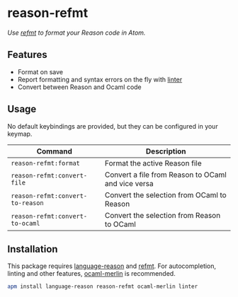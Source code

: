 # reason-refmt

_Use [refmt] to format your Reason code in Atom._

[refmt]: https://reasonml.github.io/guide/tools#refmt


## Features

* Format on save
* Report formatting and syntax errors on the fly with [linter]
* Convert between Reason and Ocaml code

[linter]: https://atom.io/packages/linter


## Usage

No default keybindings are provided, but they can be configured in your keymap.

| Command                          | Description                                        |
| -------------------------------- | -------------------------------------------------- |
| `reason-refmt:format`            | Format the active Reason file                      |
| `reason-refmt:convert-file`      | Convert a file from Reason to OCaml and vice versa |
| `reason-refmt:convert-to-reason` | Convert the selection from OCaml to Reason         |
| `reason-refmt:convert-to-ocaml`  | Convert the selection from Reason to OCaml         |


## Installation

This package requires [language-reason] and [refmt]. For autocompletion, linting and other features, [ocaml-merlin] is recommended.

```sh
apm install language-reason reason-refmt ocaml-merlin linter
```

[language-reason]: https://atom.io/packages/language-reason
[refmt]: https://reasonml.github.io/guide/tools#refmt
[ocaml-merlin]: https://atom.io/packages/ocaml-merlin
